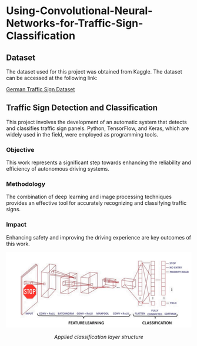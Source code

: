 # Using-Convolutional-Neural-Networks-for-Traffic-Sign-Classification
## Dataset

The dataset used for this project was obtained from Kaggle. The dataset can be accessed at the following link:

[German Traffic Sign Dataset]([kaggle.com/link/to/dataset](https://www.kaggle.com/datasets/harbhajansingh21/german-traffic-sign-dataset/code))

## Traffic Sign Detection and Classification

This project involves the development of an automatic system that detects and classifies traffic sign panels. Python, TensorFlow, and Keras, which are widely used in the field, were employed as programming tools.

### Objective
This work represents a significant step towards enhancing the reliability and efficiency of autonomous driving systems.

### Methodology
The combination of deep learning and image processing techniques provides an effective tool for accurately recognizing and classifying traffic signs.

### Impact
Enhancing safety and improving the driving experience are key outcomes of this work.

<div align="center">
  <img src="images/Resim52.PNG" alt="Example Image">
  <p><em>Applied classification layer structure</em></p>
</div>
